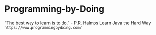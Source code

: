 # Programming-by-Doing
“The best way to learn is to do.” - P.R. Halmos
Learn Java the Hard Way
`https://www.programmingbydoing.com/`
